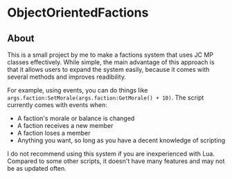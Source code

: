 ObjectOrientedFactions
=======================

About
-----

This is a small project by me to make a factions system that uses JC MP classes effectively. While simple, the main advantage of this approach is that it allows users to expand the
system easily, because it comes with several methods and improves readibility.

For example, using events, you can do things like `args.faction:SetMorale(args.faction:GetMorale() + 10)`. The script currently comes with events when:

- A faction's morale or balance is changed
- A faction receives a new member
- A faction loses a member
- Anything you want, so long as you have a decent knowledge of scripting

I do not recommend using this system if you are inexperienced with Lua. Compared to some other scripts, it doesn't have many features and may not be as updated often.